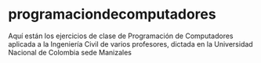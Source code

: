 # programaciondecomputadores
Aquí están los ejercicios de clase de Programación de Computadores aplicada a la Ingeniería Civil de varios profesores, dictada en la Universidad Nacional de Colombia sede Manizales

